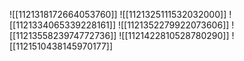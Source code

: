 ![[1121318172664053760]]
![[1121325111532032000]]
![[1121334065339228161]]
![[1121352279922073606]]
![[1121355823974772736]]
![[1121422810528780290]]
![[1121510438145970177]]
